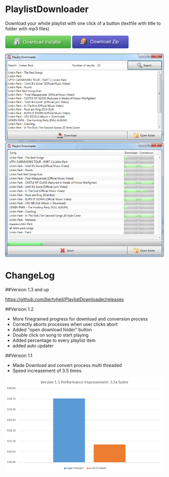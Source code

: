 PlaylistDownloader
==================

Download your whole playlist with one click of a button (textfile with title to folder with mp3 files)

[![Download](img/download-installer.png)](https://github.com/bertyhell/PlaylistDownloader/raw/master/PlaylistDownloaderSetup-v1.5.exe)
[![Download](img/download-zip.png)](https://github.com/bertyhell/PlaylistDownloader/raw/master/PlaylistDownloaderDist-v1.5.zip)

![main window screenshot](img/screenshot1.png)
![main window screenshot](img/screenshot2.png)

ChangeLog
=========

##Version 1.3 and up

https://github.com/bertyhell/PlaylistDownloader/releases

##Version 1.2

- More finegrained progress for download and conversion process
- Correctly aborts processes when user clicks abort
- Added "open download folder" button
- Double click on song to start playing
- Added percentage to every playlist item
- added auto updater

##Version 1.1

- Made Download and convert process multi threaded
- Speed increasement of 3.5 times.

![main window screenshot](img/performance_1.1.png)

